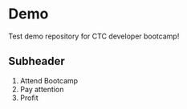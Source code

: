 # Demo

Test demo repository for CTC developer bootcamp!

## Subheader

1. Attend Bootcamp
2. Pay attention
3. Profit
